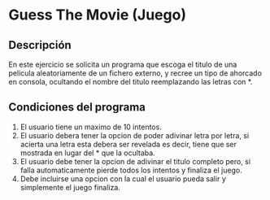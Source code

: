 # Guess The Movie (Juego)
## Descripción
En este ejercicio se solicita un programa que escoga el titulo de una pelicula aleatoriamente de un fichero externo, y recree un tipo de ahorcado en consola, ocultando el nombre del titulo reemplazando las letras con *.

## Condiciones del programa
1. El usuario tiene un maximo de 10 intentos.
2. El usuario debera tener la opcion de poder adivinar letra por letra, si acierta una letra esta debera ser revelada es decir, tiene que ser mostrada en lugar del * que la ocultaba.
3. El usuario debe tener la opcion de adivinar el titulo completo pero, si falla automaticamente pierde todos los intentos y finaliza el juego.
4. Debe incluirse una opcion con la cual el usuario pueda salir y simplemente el juego finaliza.
